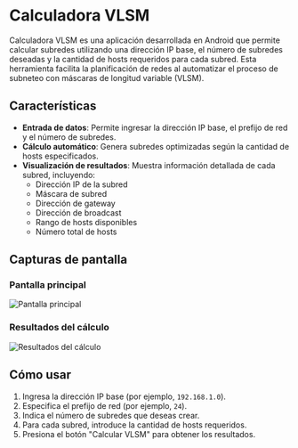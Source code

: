 # Calculadora VLSM

Calculadora VLSM es una aplicación desarrollada en Android que permite calcular subredes utilizando una dirección IP base, el número de subredes deseadas y la cantidad de hosts requeridos para cada subred. Esta herramienta facilita la planificación de redes al automatizar el proceso de subneteo con máscaras de longitud variable (VLSM).

## Características

- **Entrada de datos**: Permite ingresar la dirección IP base, el prefijo de red y el número de subredes.
- **Cálculo automático**: Genera subredes optimizadas según la cantidad de hosts especificados.
- **Visualización de resultados**: Muestra información detallada de cada subred, incluyendo:
  - Dirección IP de la subred
  - Máscara de subred
  - Dirección de gateway
  - Dirección de broadcast
  - Rango de hosts disponibles
  - Número total de hosts

## Capturas de pantalla

### Pantalla principal
![Pantalla principal](https://raw.githubusercontent.com/Jeremy091/CalculadoraVLSM/main/screenshots/pantalla_principal.png)

### Resultados del cálculo
![Resultados del cálculo](https://raw.githubusercontent.com/Jeremy091/CalculadoraVLSM/main/screenshots/resultados_calculo.png)

## Cómo usar

1. Ingresa la dirección IP base (por ejemplo, `192.168.1.0`).
2. Especifica el prefijo de red (por ejemplo, `24`).
3. Indica el número de subredes que deseas crear.
4. Para cada subred, introduce la cantidad de hosts requeridos.
5. Presiona el botón "Calcular VLSM" para obtener los resultados.



